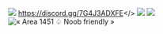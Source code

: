 ![](https://github.com/Powerforce00/Area1451/assets/145535983/645fc953-8a4f-409e-b3d8-8893045355a8)
<a id="Join Discord!!">https://discord.gg/7G4J3ADXFE</>
![](https://github.com/Powerforce00/Area1451/assets/145535983/15de6e79-563e-4f7f-863f-f3519f51d1da)
![](https://github.com/Powerforce00/Area1451/assets/145535983/7ce217cd-6b1d-413d-aa55-1921d63e028d)
![« Area 1451 ♤ Noob friendly »](https://github.com/Powerforce00/Area1451/assets/145535983/3c23c9d9-cd50-47e1-a020-ff51cdd9eb4d)
